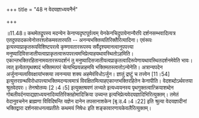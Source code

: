 +++
title = "48 न वेदयज्ञाध्ययनैर्न"

+++
  
  
॥11.48॥ कथमेतद्रूपस्य मदन्येन केनाप्यदृष्टपूर्वत्वम्
येनकेनचिदुपायेनान्यैरपि दर्शनसम्भवादित्यत्र
एतदुपपादकत्वेनोत्तरश्लोकमवतारयति --
अनन्यभक्तिव्यतिरिक्तैरित्यादिना। एवंरूपः इत्यस्याप्राकृतरूपविशिष्टपरत्वे
कृष्णावताररूपस्य सर्वैदृश्यमानत्वानुपपत्त्या
मनुष्यादिविसजातीयत्वाप्राकृतत्वारूपपरत्वमभिप्रेत्याहयथावस्थितोऽहमिति।
एकान्तभक्तिरहितानामवताररूपदर्शनं तु
मनुष्यादिसजातीयत्वप्राकृतत्वादिरूपेणायथावस्थितदर्शनमेवेति भावः। त्वत्
इत्येतत्पृथक्पदं भक्तिमत्परं चेत्यभिप्रयन्नाहमयि
भक्तिमतस्त्वत्तोऽन्येनेति। अत्रान्यपदेन अर्जुनान्यत्वविवक्षायांभक्त्या
त्वनन्यया शक्य अहमेवंविधोऽर्जुन। ज्ञातुं द्रष्टुं च तत्त्वेन \[11।54\]
इत्युत्तरग्रन्थविरोधापत्त्याभक्तिमदन्यत्वमात्रं
विवक्षितमित्याहएकान्तभक्तिरहितेन केनापीति। वेदशब्दोऽर्थवत्तया
श्रुतवेदपरः। तेनश्रोतव्यः \[2।4।5\] इत्युक्तश्रवणं लभ्यते इत्यध्ययनस्य
पृथगुक्तत्वात्क्रियाशब्देन
गोबलीवर्दनयाद्यज्ञाध्ययनादिव्यतिरिक्तहोमादिक्रिया उच्यन्त
इत्यभिप्रेत्यवेदयज्ञादिभिरित्युक्तम्। तमेतं वेदानुवचनेन ब्राह्मणा
विविदिषन्ति यज्ञेन दानेन तपसानाशकेन \[बृ.उ.4।4।22\] इति श्रुत्या
वेदयज्ञादीनां भक्तिद्वारा दर्शनसाधनत्वप्रतीतेः कथमयं निषेधः इति
शङ्कावारणायकेवलैरित्युक्तम्।  
  
